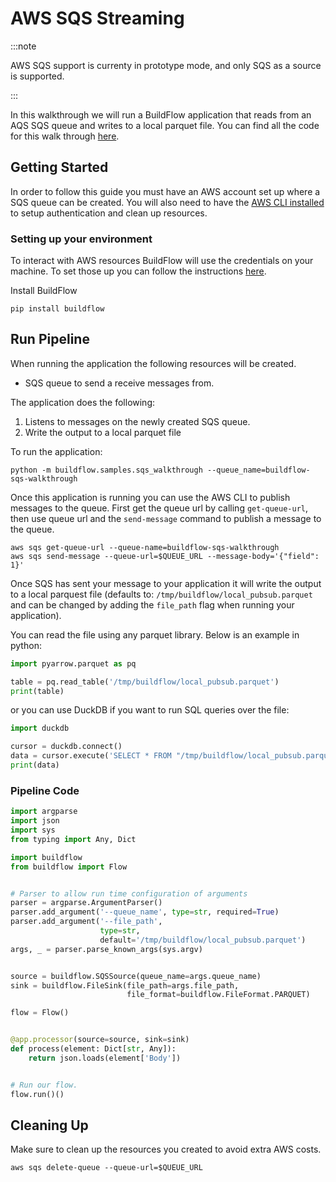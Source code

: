 # AWS SQS Streaming

:::note

AWS SQS support is currenty in prototype mode, and only SQS as a source is supported.

:::

In this walkthrough we will run a BuildFlow application that reads from an AQS SQS queue and writes to a local parquet file. You can find all the code for this walk through [here](https://github.com/launchflow/buildflow/blob/main/buildflow/samples/sqs_walkthrough.py).

## Getting Started

In order to follow this guide you must have an AWS account set up where a SQS queue can be created. You will also need to have the [AWS CLI installed](https://docs.aws.amazon.com/cli/latest/userguide/getting-started-install.html) to setup authentication and clean up resources.

### Setting up your environment

To interact with AWS resources BuildFlow will use the credentials on your machine. To set those up you can follow the instructions [here](https://docs.aws.amazon.com/cli/latest/userguide/cli-configure-sso.html).

Install BuildFlow

```
pip install buildflow
```

## Run Pipeline

When running the application the following resources will be created.

- SQS queue to send a receive messages from.

The application does the following:

1. Listens to messages on the newly created SQS queue.
2. Write the output to a local parquet file

To run the application:

```
python -m buildflow.samples.sqs_walkthrough --queue_name=buildflow-sqs-walkthrough
```

Once this application is running you can use the AWS CLI to publish messages to the queue. First get the queue url by calling `get-queue-url`, then use queue url and the `send-message` command to publish a message to the queue.

```
aws sqs get-queue-url --queue-name=buildflow-sqs-walkthrough
aws sqs send-message --queue-url=$QUEUE_URL --message-body='{"field": 1}'
```

Once SQS has sent your message to your application it will write the output to a local parquest file (defaults to: `/tmp/buildflow/local_pubsub.parquet` and can be changed by adding the `file_path` flag when running your application).

You can read the file using any parquet library. Below is an example
in python:

```python
import pyarrow.parquet as pq

table = pq.read_table('/tmp/buildflow/local_pubsub.parquet')
print(table)
```

or you can use DuckDB if you want to run SQL queries over the file:

```python
import duckdb

cursor = duckdb.connect()
data = cursor.execute('SELECT * FROM "/tmp/buildflow/local_pubsub.parquet"').fetchall()
print(data)
```

### Pipeline Code

```python
import argparse
import json
import sys
from typing import Any, Dict

import buildflow
from buildflow import Flow


# Parser to allow run time configuration of arguments
parser = argparse.ArgumentParser()
parser.add_argument('--queue_name', type=str, required=True)
parser.add_argument('--file_path',
                    type=str,
                    default='/tmp/buildflow/local_pubsub.parquet')
args, _ = parser.parse_known_args(sys.argv)


source = buildflow.SQSSource(queue_name=args.queue_name)
sink = buildflow.FileSink(file_path=args.file_path,
                          file_format=buildflow.FileFormat.PARQUET)

flow = Flow()


@app.processor(source=source, sink=sink)
def process(element: Dict[str, Any]):
    return json.loads(element['Body'])


# Run our flow.
flow.run()()

```

## Cleaning Up

Make sure to clean up the resources you created to avoid extra AWS costs.

```
aws sqs delete-queue --queue-url=$QUEUE_URL
```
